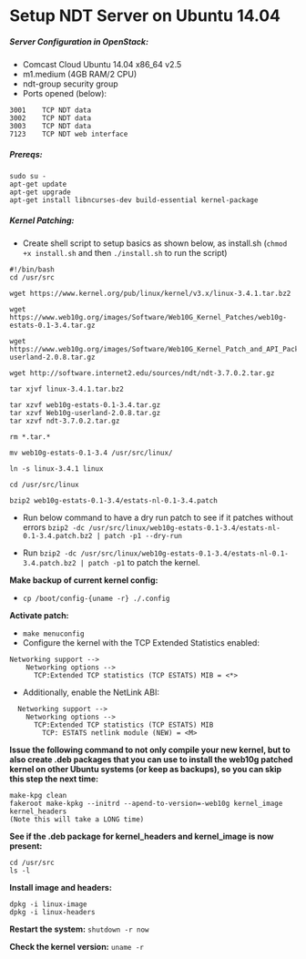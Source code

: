 # Setup NDT Server on Ubuntu 14.04

##### Server Configuration in OpenStack:
- Comcast Cloud Ubuntu 14.04 x86_64 v2.5
- m1.medium (4GB RAM/2 CPU)
- ndt-group security group
- Ports opened (below):
```
3001	TCP	NDT data
3002	TCP	NDT data
3003	TCP	NDT data
7123	TCP	NDT web interface
```

##### Prereqs:
```
sudo su -
apt-get update
apt-get upgrade
apt-get install libncurses-dev build-essential kernel-package
```

##### Kernel Patching:
- Create shell script to setup basics as shown below, as install.sh (`chmod +x install.sh` and then `./install.sh` to run the script)
```
#!/bin/bash
cd /usr/src

wget https://www.kernel.org/pub/linux/kernel/v3.x/linux-3.4.1.tar.bz2

wget https://www.web10g.org/images/Software/Web10G_Kernel_Patches/web10g-estats-0.1-3.4.tar.gz

wget https://www.web10g.org/images/Software/Web10G_Kernel_Patch_and_API_Packages/Web10g-userland-2.0.8.tar.gz

wget http://software.internet2.edu/sources/ndt/ndt-3.7.0.2.tar.gz

tar xjvf linux-3.4.1.tar.bz2

tar xzvf web10g-estats-0.1-3.4.tar.gz 
tar xzvf Web10g-userland-2.0.8.tar.gz 
tar xzvf ndt-3.7.0.2.tar.gz

rm *.tar.*

mv web10g-estats-0.1-3.4 /usr/src/linux/

ln -s linux-3.4.1 linux

cd /usr/src/linux

bzip2 web10g-estats-0.1-3.4/estats-nl-0.1-3.4.patch
```
- Run below command to have a dry run patch to see if it patches without errors
`bzip2 -dc /usr/src/linux/web10g-estats-0.1-3.4/estats-nl-0.1-3.4.patch.bz2 | patch -p1 --dry-run`

- Run `bzip2 -dc /usr/src/linux/web10g-estats-0.1-3.4/estats-nl-0.1-3.4.patch.bz2 | patch -p1` to patch the kernel.

**Make backup of current kernel config:**
- `cp /boot/config-{uname -r} ./.config`

**Activate patch:**
- `make menuconfig`
- Configure the kernel with the TCP Extended Statistics enabled:
```
Networking support --> 
    Networking options -->
      TCP:Extended TCP statistics (TCP ESTATS) MIB = <*>
```
- Additionally, enable the NetLink ABI:
```
  Networking support --> 
    Networking options -->
      TCP:Extended TCP statistics (TCP ESTATS) MIB
        TCP: ESTATS netlink module (NEW) = <M>
```
**Issue the following command to not only compile your new kernel, but to also create .deb packages that you can use to install the web10g patched kernel on other Ubuntu systems (or keep as backups), so you can skip this step the next time:**
```
make-kpg clean
fakeroot make-kpkg --initrd --apend-to-version=-web10g kernel_image kernel_headers
(Note this will take a LONG time)
```

**See if the .deb package for kernel_headers and kernel_image is now present:**
```
cd /usr/src
ls -l
```
**Install image and headers:**
```
dpkg -i linux-image
dpkg -i linux-headers
```

**Restart the system:**
`shutdown -r now`

**Check the kernel version:**
`uname -r`
